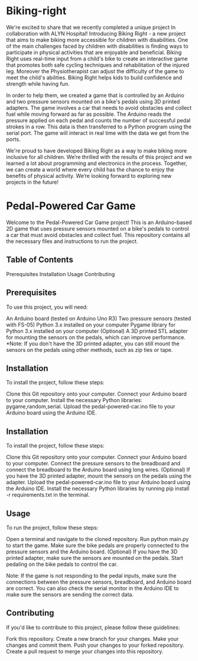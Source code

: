 # Biking-right
We're excited to share that we recently completed a unique project In collaboration with ALYN Hospital! Introducing Biking Right - a new project that aims to make biking more accessible for children with disabilities. One of the main challenges faced by children with disabilities is finding ways to participate in physical activities that are enjoyable and beneficial. Biking Right uses real-time input from a child's bike to create an interactive game that promotes both safe cycling techniques and rehabilitation of the injured leg. Moreover the Physiotherapist can adjust the difficulty of the game to meet the child's abilities. Biking Right helps kids to build confidence and strength while having fun.

In order to help them, we created a game that is controlled by an Arduino and two pressure sensors mounted on a bike's pedals using 3D printed adapters. The game involves a car that needs to avoid obstacles and collect fuel while moving forward as far as possible. The Arduino reads the pressure applied on each pedal and counts the number of successful pedal strokes in a row. This data is then transferred to a Python program using the serial port. The game will interact in real time with the data we get from the ports. 

We're proud to have developed Biking Right as a way to make biking more inclusive for all children. We’re thrilled with the results of this project and we learned a lot about programming and electronics in the process. Together, we can create a world where every child has the chance to enjoy the benefits of physical activity. We’re looking forward to exploring new projects in the future!

# Pedal-Powered Car Game
Welcome to the Pedal-Powered Car Game project! This is an Arduino-based 2D game that uses pressure sensors mounted on a bike's pedals to control a car that must avoid obstacles and collect fuel. This repository contains all the necessary files and instructions to run the project.

## Table of Contents
Prerequisites
Installation
Usage
Contributing


## Prerequisites
To use this project, you will need:

An Arduino board (tested on Arduino Uno R3)
Two pressure sensors (tested with FS-05)
Python 3.x installed on your computer
Pygame library for Python 3.x installed on your computer
(Optional) A 3D printed STL adapter for mounting the sensors on the pedals, which can improve performance.
*Note: If you don't have the 3D printed adapter, you can still mount the sensors on the pedals using other methods, such as zip ties or tape.

## Installation
To install the project, follow these steps:

Clone this Git repository onto your computer.
Connect your Arduino board to your computer.
Install the necessary Python libraries: pygame,random,serial.
Upload the pedal-powered-car.ino file to your Arduino board using the Arduino IDE.


## Installation
To install the project, follow these steps:

Clone this Git repository onto your computer.
Connect your Arduino board to your computer.
Connect the pressure sensors to the breadboard and connect the breadboard to the Arduino board using long wires.
(Optional) If you have the 3D printed adapter, mount the sensors on the pedals using the adapter.
Upload the pedal-powered-car.ino file to your Arduino board using the Arduino IDE.
Install the necessary Python libraries by running pip install -r requirements.txt in the terminal.

## Usage
To run the project, follow these steps:

Open a terminal and navigate to the cloned repository.
Run python main.py to start the game.
Make sure the bike pedals are properly connected to the pressure sensors and the Arduino board.
(Optional) If you have the 3D printed adapter, make sure the sensors are mounted on the pedals.
Start pedaling on the bike pedals to control the car.

Note: If the game is not responding to the pedal inputs, make sure the connections between the pressure sensors, breadboard, and Arduino board are correct. You can also check the serial monitor in the Arduino IDE to make sure the sensors are sending the correct data.

## Contributing
If you'd like to contribute to this project, please follow these guidelines:

Fork this repository.
Create a new branch for your changes.
Make your changes and commit them.
Push your changes to your forked repository.
Create a pull request to merge your changes into this repository.
